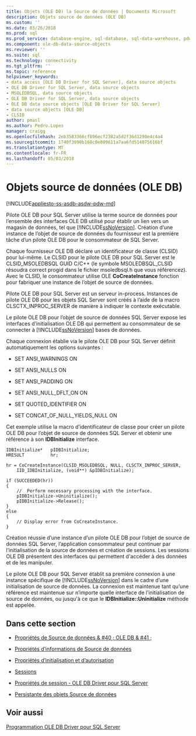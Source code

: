 ```yaml
---
title: Objets (OLE DB) la Source de données | Documents Microsoft
description: Objets source de données (OLE DB)
ms.custom: ''
ms.date: 03/26/2018
ms.prod: sql
ms.prod_service: database-engine, sql-database, sql-data-warehouse, pdw
ms.component: ole-db-data-source-objects
ms.reviewer: ''
ms.suite: sql
ms.technology: connectivity
ms.tgt_pltfrm: ''
ms.topic: reference
helpviewer_keywords:
- data access [OLE DB Driver for SQL Server], data source objects
- OLE DB Driver for SQL Server, data source objects
- MSOLEDBSQL, data source objects
- OLE DB Driver for SQL Server, data source objects
- OLE DB data source objects [OLE DB Driver for SQL Server]
- data source objects [OLE DB]
- CLSID
author: pmasl
ms.author: Pedro.Lopes
manager: craigg
ms.openlocfilehash: 2eb3583366cf896ecf2382a5d2f36d1298e4c4a4
ms.sourcegitcommit: 1740f3090b168c0e809611a7aa6fd514075616bf
ms.translationtype: MT
ms.contentlocale: fr-FR
ms.lasthandoff: 05/03/2018
---
```

# <a name="data-source-objects-ole-db"></a>Objets source de données (OLE DB)
[!INCLUDE[appliesto-ss-asdb-asdw-pdw-md](../../../includes/appliesto-ss-asdb-asdw-pdw-md.md)]

  Pilote OLE DB pour SQL Server utilise la terme source de données pour l’ensemble des interfaces OLE DB utilisé pour établir un lien vers un magasin de données, tel que [!INCLUDE[ssNoVersion](../../../includes/ssnoversion-md.md)]. Création d’une instance de l’objet de source de données du fournisseur est la première tâche d’un pilote OLE DB pour le consommateur de SQL Server.  
  
 Chaque fournisseur OLE DB déclare un identificateur de classe (CLSID) pour lui-même. Le CLSID pour le pilote OLE DB pour SQL Server est le CLSID_MSOLEDBSQL GUID C/C++ (le symbole MSOLEDBSQL_CLSID résoudra correct progid dans le fichier msoledbsql.h que vous référencez). Avec le CLSID, le consommateur utilise OLE **CoCreateInstance** fonction pour fabriquer une instance de l’objet de source de données.  
  
 Pilote OLE DB pour SQL Server est un serveur in-process. Instances de pilote OLE DB pour les objets SQL Server sont créés à l’aide de la macro CLSCTX_INPROC_SERVER de manière à indiquer le contexte exécutable.  
  
 Le pilote OLE DB pour l’objet de source de données SQL Server expose les interfaces d’initialisation OLE DB qui permettent au consommateur de se connecter à [!INCLUDE[ssNoVersion](../../../includes/ssnoversion-md.md)] bases de données.  
  
 Chaque connexion établie via le pilote OLE DB pour SQL Server définit automatiquement les options suivantes :  
  
-   SET ANSI_WARNINGS ON  
  
-   SET ANSI_NULLS ON  
  
-   SET ANSI_PADDING ON  
  
-   SET ANSI_NULL_DFLT_ON ON  
  
-   SET QUOTED_IDENTIFIER ON  
  
-   SET CONCAT_OF_NULL_YIELDS_NULL ON  
  
 Cet exemple utilise la macro d’identificateur de classe pour créer un pilote OLE DB pour l’objet de source de données SQL Server et obtenir une référence à son **IDBInitialize** interface.  
  
```  
IDBInitialize*   pIDBInitialize;  
HRESULT          hr;  
  
hr = CoCreateInstance(CLSID_MSOLEDBSQL, NULL, CLSCTX_INPROC_SERVER,  
    IID_IDBInitialize, (void**) &pIDBInitialize);  
  
if (SUCCEEDED(hr))  
{  
    //  Perform necessary processing with the interface.  
    pIDBInitialize->Uninitialize();  
    pIDBInitialize->Release();  
}  
else  
{  
    // Display error from CoCreateInstance.  
}  
```  
  
 Création réussie d’une instance d’un pilote OLE DB pour l’objet de source de données SQL Server, l’application consommateur peut continuer par l’initialisation de la source de données et création de sessions. Les sessions OLE DB présentent des interfaces qui permettent d'accéder à des données et de les manipuler.  
  
 Le pilote OLE DB pour SQL Server établit sa première connexion à une instance spécifique de [!INCLUDE[ssNoVersion](../../../includes/ssnoversion-md.md)] dans le cadre d’une initialisation de source de données. La connexion est maintenue tant qu’une référence est maintenue sur n’importe quelle interface de l’initialisation de source de données, ou jusqu'à ce que le **IDBInitialize::Uninitialize** méthode est appelée.  
  
## <a name="in-this-section"></a>Dans cette section  
  
-   [Propriétés de Source de données & #40 ; OLE DB & #41 ;](../../oledb/ole-db-data-source-objects/data-source-properties-ole-db.md)  
  
-   [Propriétés d’informations de Source de données](../../oledb/ole-db-data-source-objects/data-source-information-properties.md)  
  
-   [Propriétés d’initialisation et d’autorisation](../../oledb/ole-db-data-source-objects/initialization-and-authorization-properties.md)  
  
-   [Sessions](../../oledb/ole-db-data-source-objects/sessions.md)  
  
-   [Propriétés de session - OLE DB Driver pour SQL Server](../../oledb/ole-db-data-source-objects/session-properties-oledb-driver-for-sql-server.md)  
  
-   [Persistante des objets Source de données](../../oledb/ole-db-data-source-objects/persisted-data-source-objects.md)  
  
## <a name="see-also"></a>Voir aussi  
 [Programmation OLE DB Driver pour SQL Server](../../oledb/ole-db/oledb-driver-for-sql-server-programming.md)  
  
  
